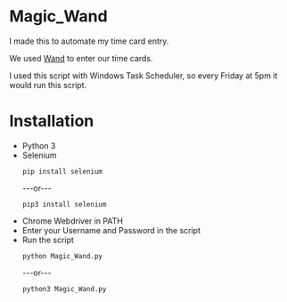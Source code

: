 # Magic_Wand
I made this to automate my time card entry.

We used [Wand](https://prowand.pro-unlimited.com) to enter our time cards.

I used this script with Windows Task Scheduler, so every Friday at 5pm it would run this script.

# Installation
* Python 3
* Selenium 
  ```
  pip install selenium
  ```
  ---or---
  ```
  pip3 install selenium
  ```
* Chrome Webdriver in PATH
* Enter your Username and Password in the script
* Run the script
  ```
  python Magic_Wand.py
  ```
  ---or---
  ```
  python3 Magic_Wand.py
  ```
